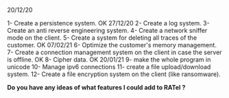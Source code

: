 20/12/20

1- Create a persistence system. OK 27/12/20
2- Create a log system. 
3- Create an anti reverse engineering system.
4- Create a network sniffer mode on the client.
5- Create a system for deleting all traces of the customer. OK 07/02/21
6- Optimize the customer's memory management. 
7- Create a connection management system on the client in case the server is offline. OK 
8- Cipher data. OK 20/01/21
9- make the whole program in unicode
10- Manage ipv6 connections 
11- create a file upload/download system.
12- Create a file encryption system on the client (like ransomware).

**Do you have any ideas of what features I could add to RATel ?** 